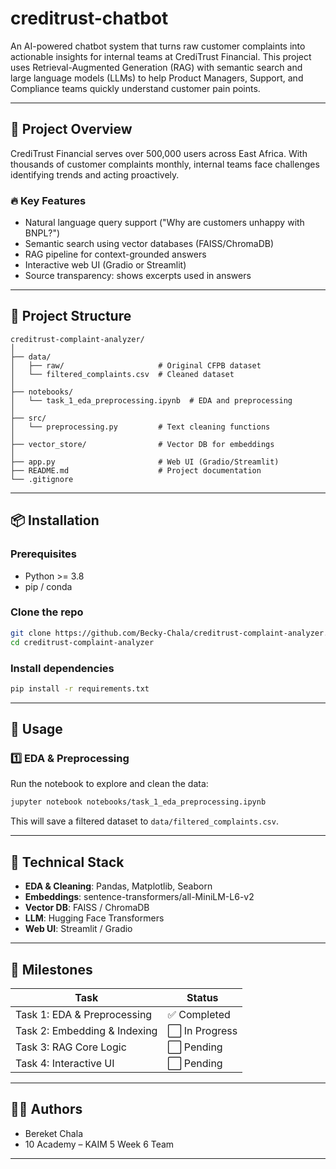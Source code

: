 # creditrust-chatbot

An AI-powered chatbot system that turns raw customer complaints into actionable insights for internal teams at CrediTrust Financial. This project uses Retrieval-Augmented Generation (RAG) with semantic search and large language models (LLMs) to help Product Managers, Support, and Compliance teams quickly understand customer pain points.

---

## 🚀 Project Overview
CrediTrust Financial serves over 500,000 users across East Africa. With thousands of customer complaints monthly, internal teams face challenges identifying trends and acting proactively.

### 🔥 Key Features
- Natural language query support ("Why are customers unhappy with BNPL?")
- Semantic search using vector databases (FAISS/ChromaDB)
- RAG pipeline for context-grounded answers
- Interactive web UI (Gradio or Streamlit)
- Source transparency: shows excerpts used in answers

---

## 📁 Project Structure
```
creditrust-complaint-analyzer/
│
├── data/
│   ├── raw/                     # Original CFPB dataset
│   └── filtered_complaints.csv  # Cleaned dataset
│
├── notebooks/
│   └── task_1_eda_preprocessing.ipynb  # EDA and preprocessing
│
├── src/
│   └── preprocessing.py         # Text cleaning functions
│
├── vector_store/                # Vector DB for embeddings
│
├── app.py                       # Web UI (Gradio/Streamlit)
├── README.md                    # Project documentation
└── .gitignore
```

---

## 📦 Installation
### Prerequisites
- Python >= 3.8
- pip / conda

### Clone the repo
```bash
git clone https://github.com/Becky-Chala/creditrust-complaint-analyzer.git
cd creditrust-complaint-analyzer
```

### Install dependencies
```bash
pip install -r requirements.txt
```

---

## 📝 Usage
### 1️⃣ EDA & Preprocessing
Run the notebook to explore and clean the data:
```bash
jupyter notebook notebooks/task_1_eda_preprocessing.ipynb
```
This will save a filtered dataset to `data/filtered_complaints.csv`.

---

## 🧠 Technical Stack
- **EDA & Cleaning**: Pandas, Matplotlib, Seaborn
- **Embeddings**: sentence-transformers/all-MiniLM-L6-v2
- **Vector DB**: FAISS / ChromaDB
- **LLM**: Hugging Face Transformers
- **Web UI**: Streamlit / Gradio

---

## 📅 Milestones
| Task                            | Status       |
|---------------------------------|--------------|
| Task 1: EDA & Preprocessing     | ✅ Completed |
| Task 2: Embedding & Indexing    | ⬜ In Progress|
| Task 3: RAG Core Logic          | ⬜ Pending    |
| Task 4: Interactive UI          | ⬜ Pending    |

---

## 👩‍💻 Authors
- Bereket Chala
- 10 Academy – KAIM 5 Week 6 Team

---
